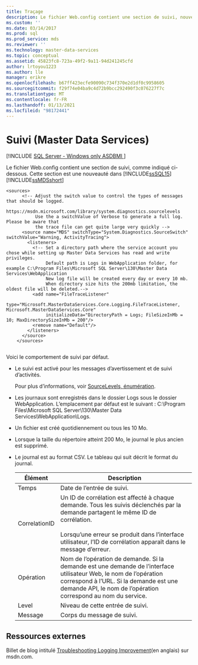```yaml
---
title: Traçage
description: Le fichier Web.config contient une section de suivi, nouveauté dans SQL Server Master Data Services 2016. En savoir plus sur le comportement de suivi par défaut.
ms.custom: ''
ms.date: 03/14/2017
ms.prod: sql
ms.prod_service: mds
ms.reviewer: ''
ms.technology: master-data-services
ms.topic: conceptual
ms.assetid: 45823fc8-723a-49f2-9a11-94d241245cfd
author: lrtoyou1223
ms.author: lle
manager: erikre
ms.openlocfilehash: b67ff423ecfe90090c734f370e2d1df0c9958605
ms.sourcegitcommit: f29f74e04ba9c4d72b9bcc292490f3c076227f7c
ms.translationtype: MT
ms.contentlocale: fr-FR
ms.lasthandoff: 01/13/2021
ms.locfileid: "98172441"
---
```

# <a name="tracing-master-data-services"></a>Suivi (Master Data Services)

[!INCLUDE [SQL Server - Windows only ASDBMI  ](../includes/applies-to-version/sql-windows-only-asdbmi.md)]

  Le fichier Web.config contient une section de suivi, comme indiqué ci-dessous. Cette section est une nouveauté dans [!INCLUDE[ssSQL15](../includes/sssql16-md.md)][!INCLUDE[ssMDSshort](../includes/ssmdsshort-md.md)]  
  
```  
<sources>  
      <!-- Adjust the switch value to control the types of messages that should be logged.   
           https://msdn.microsoft.com/library/system.diagnostics.sourcelevels  
           Use the a switchValue of Verbose to generate a full log. Please be aware that   
           the trace file can get quite large very quickly -->  
      <source name="MDS" switchType="System.Diagnostics.SourceSwitch" switchValue="Warning, ActivityTracing">  
        <listeners>  
          <!-- Set a directory path where the service account you chose while setting up Master Data Services has read and write privileges.  
               Default path is Logs in WebApplication folder, for example C:\Program Files\Microsoft SQL Server\130\Master Data Services\WebApplication  
               New log file will be created every day or every 10 mb.  
               When directory size hits the 200mb limitation, the oldest file will be deleted.-->  
          <add name="FileTraceListener"  
               type="Microsoft.MasterDataServices.Core.Logging.FileTraceListener, Microsoft.MasterDataServices.Core"   
               initializeData="DirectoryPath = Logs; FileSizeInMb = 10; MaxDirectorySizeInMb = 200"/>  
          <remove name="Default"/>  
        </listeners>  
      </source>  
    </sources>  
  
```  
  
 Voici le comportement de suivi par défaut.  
  
-   Le suivi est activé pour les messages d’avertissement et de suivi d’activités.  
  
     Pour plus d’informations, voir [SourceLevels, énumération](/dotnet/api/system.diagnostics.sourcelevels).  
  
-   Les journaux sont enregistrés dans le dossier Logs sous le dossier WebApplication. L’emplacement par défaut est le suivant : C:\Program Files\Microsoft SQL Server\130\Master Data Services\WebApplication\Logs.  
  
-   Un fichier est créé quotidiennement ou tous les 10 Mo.  
  
-   Lorsque la taille du répertoire atteint 200 Mo, le journal le plus ancien est supprimé.  
  
-   Le journal est au format CSV. Le tableau qui suit décrit le format du journal.  
  
    |Élément|Description|  
    |-------------|-----------------|  
    |Temps|Date de l’entrée de suivi.|  
    |CorrelationID|Un ID de corrélation est affecté à chaque demande. Tous les suivis déclenchés par la demande partagent le même ID de corrélation.<br /><br /> Lorsqu’une erreur se produit dans l’interface utilisateur, l’ID de corrélation apparaît dans le message d’erreur.|  
    |Opération|Nom de l’opération de demande. Si la demande est une demande de l’interface utilisateur Web, le nom de l’opération correspond à l’URL. Si la demande est une demande API, le nom de l’opération correspond au nom du service.|  
    |Level|Niveau de cette entrée de suivi.|  
    |Message|Corps du message de suivi.|  
  
## <a name="external-resources"></a>Ressources externes  
 Billet de blog intitulé [Troubleshooting Logging Improvement](https://techcommunity.microsoft.com/t5/sql-server-integration-services/troubleshooting-logging-improvement/ba-p/388214)(en anglais) sur msdn.com.  
  
